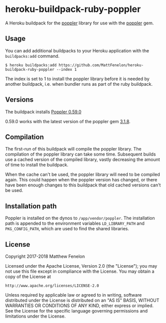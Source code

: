 # heroku-buildpack-ruby-poppler

A Heroku buildpack for the [poppler](https://poppler.freedesktop.org/) library
for use with the [poppler](https://rubygems.org/gems/poppler/) gem.

## Usage

You can add additional buildpacks to your Heroku application with the
`buildpacks:add` command.

```shell
$ heroku buildpacks:add https://github.com/MattFenelon/heroku-buildpack-ruby-poppler --index 1
```

The index is set to 1 to install the poppler library before it is needed by
another buildpack, i.e. when bundler runs as part of the ruby
buildpack.

## Versions

The buildpack installs [Poppler 0.59.0](https://poppler.freedesktop.org/releases.html)

0.59.0 works with the latest version of the poppler
gem [3.1.8](https://rubygems.org/gems/poppler/versions/3.1.8).

## Compilation

The first-run of this buildpack will compile the poppler library. The
compilation of the poppler library can take some time. Subsequent
builds use a cached version of the compiled library, vastly decreasing the
amount of time to install the buildpack.

When the cache can't be used, the poppler library will need to be
compiled again. This could happen when the poppler version has changed, or there
have been enough changes to this buildpack that old cached versions can't be
used.

## Installation path

Poppler is installed on the dynos to `/app/vendor/poppler`. The installation
path is appended to the environment variables `LD_LIBRARY_PATH` and
`PKG_CONFIG_PATH`, which are used to find the shared libraries.

## License

Copyright 2017-2018 Matthew Fenelon

Licensed under the Apache License, Version 2.0 (the "License");
you may not use this file except in compliance with the License.
You may obtain a copy of the License at

    http://www.apache.org/licenses/LICENSE-2.0

Unless required by applicable law or agreed to in writing, software
distributed under the License is distributed on an "AS IS" BASIS,
WITHOUT WARRANTIES OR CONDITIONS OF ANY KIND, either express or implied.
See the License for the specific language governing permissions and
limitations under the License.
